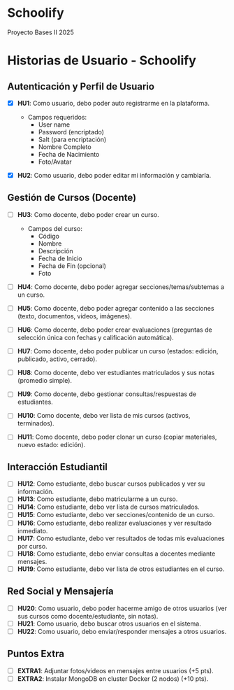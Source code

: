 # Schoolify
Proyecto Bases II 2025

# Historias de Usuario - Schoolify

## Autenticación y Perfil de Usuario
- [x] **HU1**: Como usuario, debo poder auto registrarme en la plataforma.
  - Campos requeridos:
    - User name
    - Password (encriptado)
    - Salt (para encriptación)
    - Nombre Completo
    - Fecha de Nacimiento
    - Foto/Avatar

- [x] **HU2**: Como usuario, debo poder editar mi información y cambiarla.

## Gestión de Cursos (Docente)
- [ ] **HU3**: Como docente, debo poder crear un curso.
  - Campos del curso:
    - Código
    - Nombre
    - Descripción
    - Fecha de Inicio
    - Fecha de Fin (opcional)
    - Foto

- [ ] **HU4**: Como docente, debo poder agregar secciones/temas/subtemas a un curso.
- [ ] **HU5**: Como docente, debo poder agregar contenido a las secciones (texto, documentos, videos, imágenes).
- [ ] **HU6**: Como docente, debo poder crear evaluaciones (preguntas de selección única con fechas y calificación automática).
- [ ] **HU7**: Como docente, debo poder publicar un curso (estados: edición, publicado, activo, cerrado).
- [ ] **HU8**: Como docente, debo ver estudiantes matriculados y sus notas (promedio simple).
- [ ] **HU9**: Como docente, debo gestionar consultas/respuestas de estudiantes.
- [ ] **HU10**: Como docente, debo ver lista de mis cursos (activos, terminados).
- [ ] **HU11**: Como docente, debo poder clonar un curso (copiar materiales, nuevo estado: edición).

## Interacción Estudiantil
- [ ] **HU12**: Como estudiante, debo buscar cursos publicados y ver su información.
- [ ] **HU13**: Como estudiante, debo matricularme a un curso.
- [ ] **HU14**: Como estudiante, debo ver lista de cursos matriculados.
- [ ] **HU15**: Como estudiante, debo ver secciones/contenido de un curso.
- [ ] **HU16**: Como estudiante, debo realizar evaluaciones y ver resultado inmediato.
- [ ] **HU17**: Como estudiante, debo ver resultados de todas mis evaluaciones por curso.
- [ ] **HU18**: Como estudiante, debo enviar consultas a docentes mediante mensajes.
- [ ] **HU19**: Como estudiante, debo ver lista de otros estudiantes en el curso.

## Red Social y Mensajería
- [ ] **HU20**: Como usuario, debo poder hacerme amigo de otros usuarios (ver sus cursos como docente/estudiante, sin notas).
- [ ] **HU21**: Como usuario, debo buscar otros usuarios en el sistema.
- [ ] **HU22**: Como usuario, debo enviar/responder mensajes a otros usuarios.

## Puntos Extra
- [ ] **EXTRA1**: Adjuntar fotos/videos en mensajes entre usuarios (+5 pts).
- [ ] **EXTRA2**: Instalar MongoDB en cluster Docker (2 nodos) (+10 pts).

